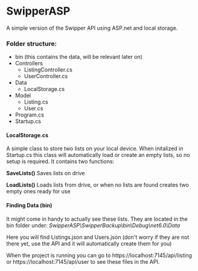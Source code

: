 # SwipperASP

A simple version of the Swipper API using ASP.net and local storage.

### Folder structure:

* bin (this contains the data, will be relevant later on)
* Controllers
	* ListingController.cs
	* UserController.cs
* Data
	* LocalStorage.cs
* Model
	* Listing.cs
	* User.cs
* Program.cs
* Startup.cs

#### LocalStorage.cs

A simple class to store two lists on your local device. When initalized in Startup.cs this class will automatically load or create an empty lists, so no setup is required. It contains two functions:

**SaveLists()** Saves lists on drive

**LoadLists()** Loads lists from drive, or when no lists are found creates two empty ones ready for use

#### Finding Data (bin)

It might come in handy to actually see these lists. They are located in the bin folder under:
*SwipperASP\SwipperBackup\bin\Debug\net6.0\Data*


Here you will find Listings.json and Users.json (don't worry if they are not there yet, use the API and it will automatically create them for you)

When the project is running you can go to https://localhost:7145/api/listing or https://localhost:7145/api/user to see these files in the API.
